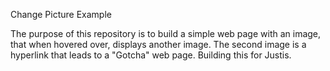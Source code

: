 Change Picture Example

The purpose of this repository is to build a simple web page with an image, that when hovered over, displays another image. The second image is a hyperlink that leads to a "Gotcha" web page. Building this for Justis.
